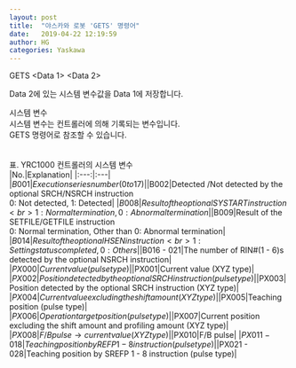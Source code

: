 ```yaml
---
layout: post
title:  "야스카와 로봇 'GETS' 명령어"
date:   2019-04-22 12:19:59
author: HG
categories: Yaskawa
---
```


GETS <Data 1> <Data 2>  

Data 2에 있는 시스템 변수값을 Data 1에 저장합니다.  

시스템 변수  
시스템 변수는 컨트롤러에 의해 기록되는 변수입니다.  
GETS 명령어로 참조할 수 있습니다.  
<br>
<br>
표. YRC1000 컨트롤러의 시스템 변수  
|No.|Explanation|
|:---:|:---|
|$B001|Execution series number (0 to 17)|
|$B002|Detected /Not detected by the optional SRCH/NSRCH instruction <br> 0: Not detected, 1: Detected|
|$B008|Result of the optional SYSTART instruction <br> 1: Normal termination, 0: Abnormal termination|
|$B009|Result of the SETFILE/GETFILE instruction <br> 0: Normal termination, Other than 0: Abnormal termination|
|$B014|Result of the optional HSEN instruction <br> 1: Setting status completed, 0: Others|
|$B016 - 021|The number of RIN#(1 - 6)s detected by the optional NSRCH instruction|
|$PX000|Current value (pulse type)|
|$PX001|Current value (XYZ type)|
|$PX002|Position detected by the optional SRCH instruction (pulse type)|
|$PX003|Position detected by the optional SRCH instruction (XYZ type)|
|$PX004|Current value excluding the shift amount (XYZ type)|
|$PX005|Teaching position (pulse type)|
|$PX006|Operation target position (pulse type)|
|$PX007|Current position excluding the shift amount and profiling amount (XYZ type)|
|$PX008|F/B pulse → current value (XYZ type)|
|$PX010|F/B pulse|
|$PX011 - 018|Teaching position by REFP 1 - 8 instruction (pulse type)|
|$PX021 - 028|Teaching position by SREFP 1 - 8 instruction (pulse type)|
